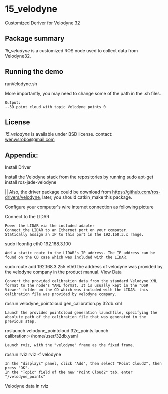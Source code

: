 # 15_velodyne
Customized Deriver for Velodyne 32

## Package summary

*15_velodyne* is a customized ROS node used to collect data from Velodyne32.

## Running the demo

runVelodyne.sh

More importantly, you may need to change some of the path in the .sh files.
```
Output:
--3D point cloud with topic Velodyne_points_0
```
## License

*15_velodyne* is available under BSD license.
contact: wenwsrobo@gmail.com



## Appendix:
Install Driver

Install the Velodyne stack from the repositories by running
sudo apt-get install ros-jade-velodyne

||   Also, the driver package could be download from https://github.com/ros-drivers/velodyne, later, you should catkin_make this package.

Configure your computer's wire internet connection as following picture




Connect to the LIDAR

    Power the LIDAR via the included adapter
    Connect the LIDAR to an Ethernet port on your computer.
    Statically assign an IP to this port in the 192.168.3.x range.

sudo ifconfig eth0 192.168.3.100

    Add a static route to the LIDAR's IP address. The IP address can be found on the CD case which was included with the LIDAR.

sudo route add 192.168.3.255 eth0
the address of velodyne was provided by the velodyne company in the product manual.
View Data

    Convert the provided calibration data from the standard Velodyne XML format to the node's YAML format. It is usually kept in the "DSR Viewer" folder on the CD which was included with the LIDAR. this calibration file was provided by velodyne company. 

rosrun velodyne_pointcloud gen_calibration.py 32db.xml

    Launch the provided pointcloud generation launchfile, specifying the absolute path of the calibration file that was generated in the previous step.

roslaunch velodyne_pointcloud 32e_points.launch calibration:=/home/user/32db.yaml

    Launch rviz, with the "velodyne" frame as the fixed frame.

rosrun rviz rviz -f velodyne

    In the "displays" panel, click "Add", then select "Point Cloud2", then press "OK".
    In the "Topic" field of the new "Point Cloud2" tab, enter "/velodyne_points"


Velodyne data in rviz
